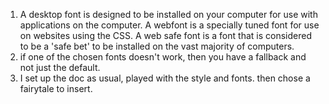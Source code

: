 1. A desktop font is designed to be installed on your computer for use with applications on the computer. A webfont is a specially tuned font for use on websites using the CSS. A web safe font is a font that is considered to be a 'safe bet' to be installed on the vast majority of computers.
2. if one of the chosen fonts doesn't work, then you have a fallback and not just the default.
3. I set up the doc as usual, played with the style and fonts. then chose a fairytale to insert.

